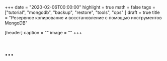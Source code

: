 +++
date = "2020-02-06T00:00:00"
highlight = true
math = false
tags = ["tutorial", "mongodb", "backup", "restore", "tools", "ops" ]
draft = true
title = "Резервное копирование и восстановление с помощью инструментов MongoDB"

[header]
  caption = ""
  image = ""
+++

# ...